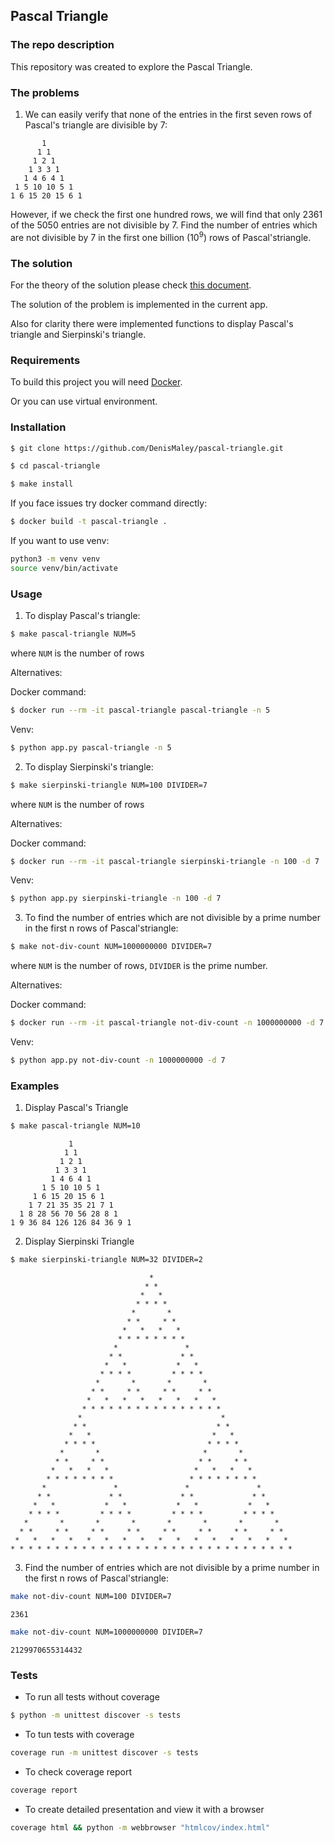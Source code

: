 ## Pascal Triangle
### The repo description

This repository was created to explore the Pascal Triangle.

### The problems

1. We can easily verify that none of the entries in the first seven rows of Pascal's triangle are divisible by 7:
```
       1       
      1 1      
     1 2 1     
    1 3 3 1    
   1 4 6 4 1   
 1 5 10 10 5 1 
1 6 15 20 15 6 1
```

However, if we check the first one hundred rows, we will find that only 2361 of the 5050 entries are
not divisible by 7. Find the number of entries which are not divisible by 7 in the first one billion 
(10<sup>9</sup>) rows of Pascal'striangle.

### The solution

For the theory of the solution please check 
[this document][Theory].

The solution of the problem is implemented in the current app.

Also for clarity there were implemented functions to display Pascal's triangle and Sierpinski's triangle.

### Requirements

To build this project you will need [Docker][Docker Install].

Or you can use virtual environment.

### Installation
```bash
$ git clone https://github.com/DenisMaley/pascal-triangle.git
```
```bash
$ cd pascal-triangle
```
```bash
$ make install
```

If you face issues try docker command directly:

```bash
$ docker build -t pascal-triangle .
```

If you want to use venv:

```bash
python3 -m venv venv
source venv/bin/activate
```

### Usage

1. To display Pascal's triangle:
```bash
$ make pascal-triangle NUM=5
```
where `NUM` is the number of rows

Alternatives: 

Docker command:

```bash
$ docker run --rm -it pascal-triangle pascal-triangle -n 5
```

Venv:

```bash
$ python app.py pascal-triangle -n 5
```

2. To display Sierpinski's triangle:
```bash
$ make sierpinski-triangle NUM=100 DIVIDER=7
```
where `NUM` is the number of rows

Alternatives: 

Docker command:

```bash
$ docker run --rm -it pascal-triangle sierpinski-triangle -n 100 -d 7
```

Venv:

```bash
$ python app.py sierpinski-triangle -n 100 -d 7
```

3. To find the number of entries which are not divisible by 
a prime number in the first n rows of Pascal'striangle:
```bash
$ make not-div-count NUM=1000000000 DIVIDER=7
```
where `NUM` is the number of rows, `DIVIDER` is the prime number.

Alternatives: 

Docker command:

```bash
$ docker run --rm -it pascal-triangle not-div-count -n 1000000000 -d 7
```

Venv:

```bash
$ python app.py not-div-count -n 1000000000 -d 7
```

### Examples

1. Display Pascal's Triangle

```bash
$ make pascal-triangle NUM=10
```

```
             1             
            1 1            
           1 2 1           
          1 3 3 1          
         1 4 6 4 1         
       1 5 10 10 5 1       
     1 6 15 20 15 6 1     
    1 7 21 35 35 21 7 1    
  1 8 28 56 70 56 28 8 1  
1 9 36 84 126 126 84 36 9 1
```
2. Display Sierpinski Triangle

```bash
$ make sierpinski-triangle NUM=32 DIVIDER=2
```
```
                               *                               
                              * *                              
                             *   *                             
                            * * * *                            
                           *       *                           
                          * *     * *                          
                         *   *   *   *                         
                        * * * * * * * *                        
                       *               *                       
                      * *             * *                      
                     *   *           *   *                     
                    * * * *         * * * *                    
                   *       *       *       *                   
                  * *     * *     * *     * *                  
                 *   *   *   *   *   *   *   *                 
                * * * * * * * * * * * * * * * *                
               *                               *               
              * *                             * *              
             *   *                           *   *             
            * * * *                         * * * *            
           *       *                       *       *           
          * *     * *                     * *     * *          
         *   *   *   *                   *   *   *   *         
        * * * * * * * *                 * * * * * * * *        
       *               *               *               *       
      * *             * *             * *             * *      
     *   *           *   *           *   *           *   *     
    * * * *         * * * *         * * * *         * * * *    
   *       *       *       *       *       *       *       *   
  * *     * *     * *     * *     * *     * *     * *     * *  
 *   *   *   *   *   *   *   *   *   *   *   *   *   *   *   * 
* * * * * * * * * * * * * * * * * * * * * * * * * * * * * * * *
```

3. Find the number of entries which are not divisible by 
a prime number in the first n rows of Pascal'striangle:

```bash
make not-div-count NUM=100 DIVIDER=7
```
```
2361
```

```bash
make not-div-count NUM=1000000000 DIVIDER=7
```
```
2129970655314432
```

### Tests

* To run all tests without coverage
```bash
$ python -m unittest discover -s tests
```

* To tun tests with coverage
```bash
coverage run -m unittest discover -s tests
```

* To check coverage report
```bash
coverage report
```

* To create detailed presentation and view it with a browser
```bash
coverage html && python -m webbrowser "htmlcov/index.html"
```
[Theory]: docs/pascal_triangle_divisibility_problem.pdf
[Docker Install]:  https://docs.docker.com/install/